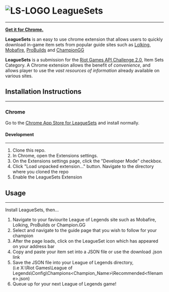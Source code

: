 
# ![LS-LOGO](https://raw.githubusercontent.com/ahmj/LeagueSets/develop/src/common/icon48.png) LeagueSets 
-------------------------
[**Get it for Chrome.**](https://chrome.google.com/webstore/detail/leaguesets/eoekgdlembbelehimiljbdnofnldepmc)

**LeagueSets** is an easy to use chrome extension that allows users to quickly download in-game item sets from popular guide sites such as [Lolking](https://www.lolking.net), [Mobafire](https://www.mobafire.com), [ProBuilds](https://www.probuilds.net) and [ChampionGG](http://champion.gg)

**LeagueSets** is a submission for the [Riot Games API Challenge 2.0](https://developer.riotgames.com/discussion/announcements/show/2lxEyIcE), Item Sets Category. A Chrome extension allows the benefit of *convenience*, and allows player to use the *vast resources of information* already available on various sites. 


## Installation Instructions
---
### Chrome


Go to the [Chrome App Store for LeagueSets](https://chrome.google.com/webstore/detail/leaguesets/eoekgdlembbelehimiljbdnofnldepmc) and install normally.


#### Development
---
1. Clone this repo.
2. In Chrome, open the Extensions settings.
3. On the Extensions settings page, click the "Developer Mode" checkbox.
4. Click "Load unpacked extension…" button. Navigate to the directory where you cloned the repo
5. Enable the LeagueSets Extension

## Usage
---
Install LeagueSets, then...

1. Navigate to your faviourite League of Legends site such as Mobafire, Lolking, ProBuilds or Champion.GG
2. Select and navigate to the guide page that you wish to follow for your champion
3. After the page loads, click on the LeagueSet icon which has appeared on your address bar
4. Copy and paste your item set into a JSON file or use the download .json link
5. Save the JSON file into your League of Legends directory,  
    (i.e X:\Riot Games\League of Legends\Config\Champions\<Champion_Name>\Recommended\<filename>.json) 
6. Queue up for your next League of Legends game!

